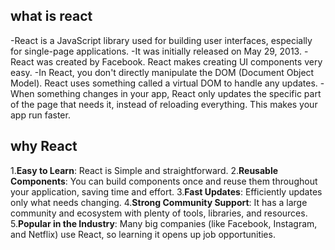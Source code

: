 ## what is react 
-React is a JavaScript library used for building user interfaces, 
especially for single-page applications. 
-It was initially released on May 29, 2013.
-React was created by Facebook. React makes creating UI components very easy. 
-In React, you don't directly manipulate the DOM (Document Object Model). React uses something called a virtual DOM to handle any updates.
-When something changes in your app, React only updates the specific part of the page that needs it, instead of reloading everything. This makes your app run faster. 

## why React 
1.**Easy to Learn**: React is Simple and straightforward.
2.**Reusable Components**: You can build components once and reuse them throughout your application, saving time and effort.
3.**Fast Updates**: Efficiently updates only what needs changing.
4.**Strong Community Support**: It has a large community and ecosystem with plenty of tools, libraries, and resources.
5.**Popular in the Industry**: Many big companies (like Facebook, Instagram, and Netflix) use React, so learning it opens up job opportunities.


